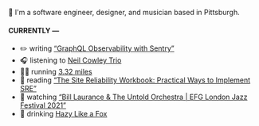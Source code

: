 👋 I'm a software engineer, designer, and musician based in Pittsburgh.

#### CURRENTLY —

* ✏️ writing [“GraphQL Observability with Sentry”](https://www.amoscato.com/journal/graphql-observability/)
* 🎧 listening to [Neil Cowley Trio](https://www.last.fm/music/Neil+Cowley+Trio/_/The+Face+Of+Mount+Molehill)
* 🏃‍♂️ running [3.32 miles](https://www.strava.com/activities/7038095230)
* 📘 reading [“The Site Reliability Workbook: Practical Ways to Implement SRE”](https://www.goodreads.com/book/show/39687146-the-site-reliability-workbook)
* 🍿 watching [“Bill Laurance &amp; The Untold Orchestra | EFG London Jazz Festival 2021”](https://youtu.be/W626yZi15js)
* 🍺 drinking [Hazy Like a Fox](https://untappd.com/user/namoscato/checkin/1148499155)
